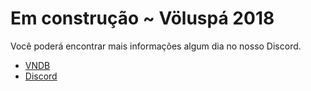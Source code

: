 # Em construção ~ Völuspá 2018

Você poderá encontrar mais informações algum dia no nosso Discord.

* [VNDB](https://vndb.org/p8485)
* [Discord](https://www.google.com.br/search?q=N%C3%A3o+%C3%A9+hoje+que+voc%C3%AA+encontrou+informa%C3%A7%C3%B5es&oq=N%C3%A3o+%C3%A9+hoje+que+voc%C3%AA+encontrou+informa%C3%A7%C3%B5es&aqs=chrome..69i57.6913j0j4&sourceid=chrome&ie=UTF-8)
